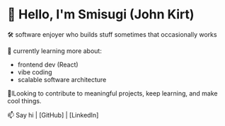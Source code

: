 # 👋 Hello, I'm Smisugi (John Kirt)

🛠️ software enjoyer who builds stuff sometimes that occasionally works

🌱 currently learning more about:
- frontend dev (React)
- vibe coding
- scalable software architecture

🚀lLooking to contribute to meaningful projects, keep learning, and make cool things.

📫 Say hi | [GitHub] | [LinkedIn]
